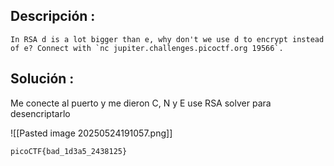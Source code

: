 ## Descripción :
	In RSA d is a lot bigger than e, why don't we use d to encrypt instead of e? Connect with `nc jupiter.challenges.picoctf.org 19566`.

## Solución :
Me conecte al puerto y me dieron C, N y E use RSA solver para desencriptarlo 

![[Pasted image 20250524191057.png]]


	picoCTF{bad_1d3a5_2438125}